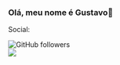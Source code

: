 ### Olá, meu nome é Gustavo👋

Social:
<div width="100%" height="100%" display="flex" justify-content="space-evenly"/>
  <div><img alt="GitHub followers" src="https://img.shields.io/github/followers/GustavoAcacioDev?style=social"></div>  
  <div><a><img src="https://img.shields.io/badge/LinkedIn-0077B5?style=for-the-badge&logo=linkedin&logoColor=white"/></a>
<div/>

<!--
**GustavoAcacioDev/GustavoAcacioDev** is a ✨ _special_ ✨ repository because its `README.md` (this file) appears on your GitHub profile.

Here are some ideas to get you started:

- 🔭 I’m currently working on ...
- 🌱 I’m currently learning ...
- 👯 I’m looking to collaborate on ...
- 🤔 I’m looking for help with ...
- 💬 Ask me about ...
- 📫 How to reach me: ...
- 😄 Pronouns: ...
- ⚡ Fun fact: ...
-->
